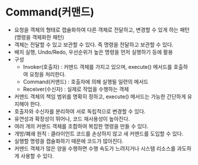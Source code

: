 # Command(커맨드)

-   요청을 객체의 형태로 캡슐화하여 다른 객체로 전달하고, 변경할 수 있게 하는 패턴(명령을 객체화한 패턴)
-   객체는 전달할 수 있고 보관할 수 있다. 즉 명령을 전달하고 보관할 수 있다.
-   배치 실행, Undo/Redo, 우선순위가 높은 명령을 먼저 실행하기 등에 활용
-   구성
    -   Invoker(호출자) : 커맨드 객체를 가지고 있으며, execute() 메서드를 호출하여 요청을 처리한다.
    -   Command(커맨드) : 호출자에 의해 실행될 일련의 메서드
    -   Receiver(수신자) : 실제로 작업을 수행하는 객체
-   커맨드 객체의 책임 범위를 명확히 정하고, execute() 메서드는 가능한 간단하게 유지해야 한다.
-   호출자와 수신자를 분리하여 서로 독립적으로 변경할 수 있다.
-   유연성과 확장성이 뛰어나, 코드 재사용성이 높아진다.
-   여러 개의 커맨드 객체를 조합하여 복잡한 명령을 만들 수 있다.
-   개방/폐쇄 원칙 : 클라이언트 코드를 손상하지 않고 새 커맨드를 도입할 수 있다.
-   실행할 명령을 캡슐화하기 때문에 코드가 많아진다.
-   커맨드 객체가 많은 양을 수행하면 수행 속도가 느려지거나 시스템 리소스를 과도하게 사용할 수 있다.
